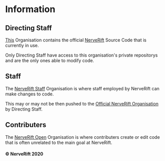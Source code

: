 # Information

## Directing Staff
[This](https://github.com/NerveRift) Organisation contains the official [NerveRift](https://nerverift.com) Source Code that is currently in use.

Only Directing Staff have access to this organisation's private repositorys and are the only ones able to modify code.

## Staff

The [NerveRift Staff](https://github.com/NerveRiftStaff) Organisation is where staff employed by NerveRift can make changes to code.

This may or may not be then pushed to the [Official NerveRift Organisation](https://github.com/NerveRift) by Directing Staff.

## Contributers

The [NerveRift Open](https://github.com/NerveRiftOpen) Organisation is where contributers create or edit code that is often unrelated to the main goal at NerveRift.

#### © NerveRift 2020
